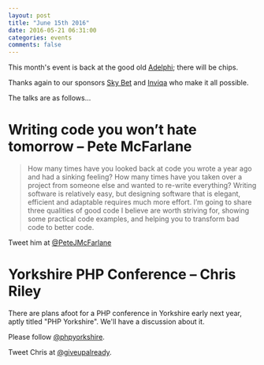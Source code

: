```yaml
---
layout: post
title: "June 15th 2016"
date: 2016-05-21 06:31:00
categories: events
comments: false
---
```


This month's event is back at the good old [Adelphi](https://www.theadelphileeds.co.uk/); there will be chips.

Thanks again to our sponsors [Sky Bet](http://skybetcareers.com/about-us) and [Inviqa](http://inviqa.com/) who make it all possible.

The talks are as follows…

# Writing code you won’t hate tomorrow – Pete McFarlane

> How many times have you looked back at code you wrote a year ago and had a sinking feeling? How many times have you taken over a project from someone else and wanted to re-write everything?
> Writing software is relatively easy, but designing software that is elegant, efficient and adaptable requires much more effort. I’m going to share three qualities of good code I believe are worth striving for, showing some practical code examples, and helping you to transform bad code to better code.

Tweet him at [@PeteJMcFarlane](https://twitter.com/PeteJMcFarlane)

# Yorkshire PHP Conference – Chris Riley

There are plans afoot for a PHP conference in Yorkshire early next year, aptly titled "PHP Yorkshire". We'll have a discussion about it.

Please follow [@phpyorkshire](https://twitter.com/phpyorkshire).

Tweet Chris at [@giveupalready](https://twitter.com/giveupalready).
